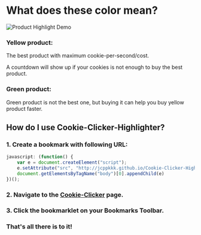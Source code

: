 

# What does these color mean?
![Product Highlight Demo](http://i.imgur.com/EsNPFZC.png)
### Yellow product:
The best product with maximum cookie-per-second/cost.

A countdown will show up if your cookies is not enough to buy the best product.

### Green product:
Green product is not the best one, but buying it can help you buy yellow product faster.

## How do I use Cookie-Clicker-Highlighter?

### 1. Create a bookmark with following URL:
```js
javascript: (function() {
	var e = document.createElement("script");
	e.setAttribute("src", "http://jcppkkk.github.io/Cookie-Clicker-Highlighter/cookie-highlighter.js");
	document.getElementsByTagName("body")[0].appendChild(e)
})();
```

### 2. Navigate to the [Cookie-Clicker](http://orteil.dashnet.org/cookieclicker/) page.

### 3. Click the bookmarklet on your Bookmarks Toolbar.

### That's all there is to it!


